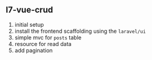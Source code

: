 ## l7-vue-crud

1.  initial setup
2.  install the frontend scaffolding using the `laravel/ui`
3.  simple mvc for `posts` table
4.  resource for read data
5.  add pagination
